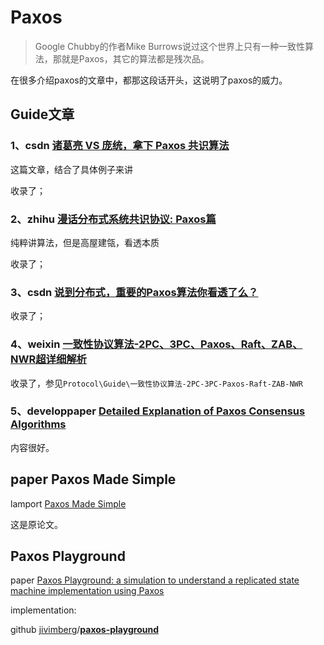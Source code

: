 # Paxos

> Google Chubby的作者Mike Burrows说过这个世界上只有一种一致性算法，那就是Paxos，其它的算法都是残次品。

在很多介绍paxos的文章中，都那这段话开头，这说明了paxos的威力。

## Guide文章

### 1、csdn [诸葛亮 VS 庞统，拿下 Paxos 共识算法](https://blog.csdn.net/jackson0714/article/details/112593110?spm=1001.2014.3001.5501) 

这篇文章，结合了具体例子来讲

收录了；

### 2、zhihu [漫话分布式系统共识协议: Paxos篇](https://zhuanlan.zhihu.com/p/35737689) 

纯粹讲算法，但是高屋建瓴，看透本质

收录了；

### 3、csdn [说到分布式，重要的Paxos算法你看透了么？](https://blog.csdn.net/weixin_49723683/article/details/112375205)

收录了；

### 4、weixin [一致性协议算法-2PC、3PC、Paxos、Raft、ZAB、NWR超详细解析](https://mp.weixin.qq.com/s/-Vi-LHxkpziPt3T7ZD25UA)

收录了，参见`Protocol\Guide\一致性协议算法-2PC-3PC-Paxos-Raft-ZAB-NWR`

### 5、developpaper [Detailed Explanation of Paxos Consensus Algorithms](https://developpaper.com/detailed-explanation-of-paxos-consensus-algorithms/)

内容很好。

## paper Paxos Made Simple

lamport [Paxos Made Simple](https://lamport.azurewebsites.net/pubs/paxos-simple.pdf)

这是原论文。

## Paxos Playground

paper [Paxos Playground: a simulation to understand a replicated state machine implementation using Paxos](https://www.scs.stanford.edu/17au-cs244b/labs/projects/vimberg.pdf)

implementation: 

github [jivimberg](https://github.com/jivimberg)/**[paxos-playground](https://github.com/jivimberg/paxos-playground)**



